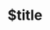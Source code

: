 ---
title: $title
linktitle: $linktitle
articleTitle: $articletitle
second_title: Aspose.Words لـ .NET
description: $description
type: docs
weight: $weight
url: /ar/net/$ref/
---